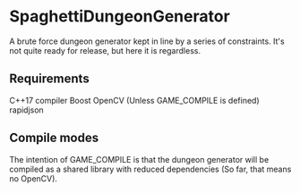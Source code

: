 # SpaghettiDungeonGenerator
A brute force dungeon generator kept in line by a series of constraints.
It's not quite ready for release, but here it is regardless.

## Requirements
C++17 compiler
Boost
OpenCV (Unless GAME_COMPILE is defined)
rapidjson


## Compile modes
The intention of GAME_COMPILE is that the dungeon generator will be compiled as a shared library with reduced dependencies (So far, that means no OpenCV).
